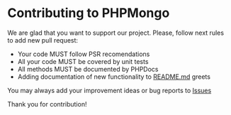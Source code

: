 Contributing to PHPMongo
========================

We are glad that you want to support our project. Please, follow next rules to add new pull request:

* Your code MUST follow PSR recomendations
* All your code MUST be covered by unit tests
* All methods MUST be documented by PHPDocs
* Adding documentation of new functionality to [README.md](https://github.com/sokil/php-mongo/blob/master/README.md) greets

You may always add your improvement ideas or bug reports to [Issues](https://github.com/sokil/php-mongo/issues)

Thank you for contribution!
